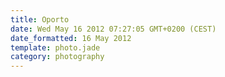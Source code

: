 ```yaml
---
title: Oporto
date: Wed May 16 2012 07:27:05 GMT+0200 (CEST)
date_formatted: 16 May 2012
template: photo.jade
category: photography
---
```

